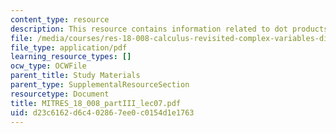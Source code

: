 ```yaml
---
content_type: resource
description: This resource contains information related to dot products.
file: /media/courses/res-18-008-calculus-revisited-complex-variables-differential-equations-and-linear-algebra-fall-2011/d23c6162d6c402867ee0c0154d1e1763_MITRES_18_008_partIII_lec07.pdf
file_type: application/pdf
learning_resource_types: []
ocw_type: OCWFile
parent_title: Study Materials
parent_type: SupplementalResourceSection
resourcetype: Document
title: MITRES_18_008_partIII_lec07.pdf
uid: d23c6162-d6c4-0286-7ee0-c0154d1e1763
---
```

